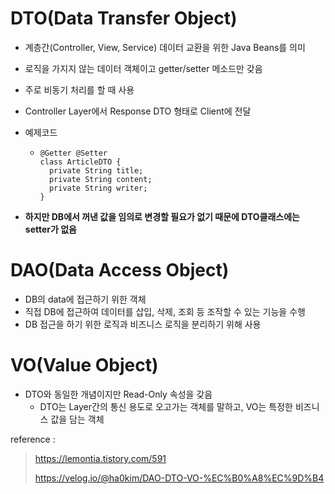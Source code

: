 # DTO(Data Transfer Object)

* 계층간(Controller, View, Service) 데이터 교환을 위한 Java Beans를 의미

* 로직을 가지지 않는 데이터 객체이고 getter/setter 메소드만 갖음

* 주로 비동기 처리를 할 때 사용

* Controller Layer에서 Response DTO 형태로 Client에 전달

* 예제코드

  * ```null
    @Getter @Setter
    class ArticleDTO {
      private String title;
      private String content;
      private String writer;
    }
    ```

* **하지만 DB에서 꺼낸 값을 임의로 변경할 필요가 없기 때문에 DTO클래스에는 setter가 없음** 





# DAO(Data Access Object)

* DB의 data에 접근하기 위한 객체
* 직접 DB에 접근하여 데이터를 삽입, 삭제, 조회 등 조작할 수 있는 기능을 수행
* DB 접근을 하기 위한 로직과 비즈니스 로직을 분리하기 위해 사용



# VO(Value Object)

* DTO와 동일한 개념이지만 Read-Only 속성을 갖음
  * DTO는 Layer간의 통신 용도로 오고가는 객체를 말하고, VO는 특정한 비즈니스 값을 담는 객체



reference :

> https://lemontia.tistory.com/591
>
> https://velog.io/@ha0kim/DAO-DTO-VO-%EC%B0%A8%EC%9D%B4